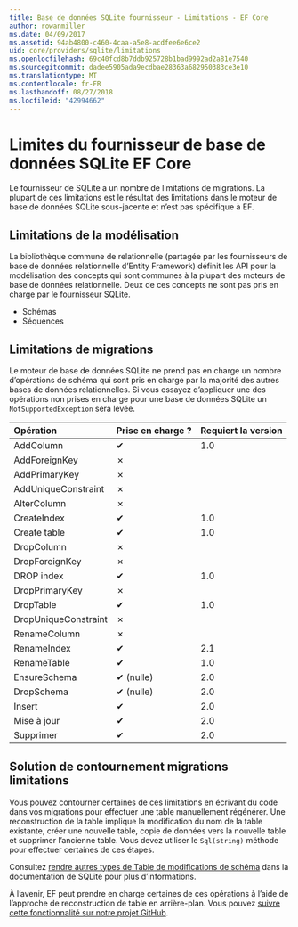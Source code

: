 ```yaml
---
title: Base de données SQLite fournisseur - Limitations - EF Core
author: rowanmiller
ms.date: 04/09/2017
ms.assetid: 94ab4800-c460-4caa-a5e8-acdfee6e6ce2
uid: core/providers/sqlite/limitations
ms.openlocfilehash: 69c40fcd8b7ddb925728b1bad9992ad2a81e7540
ms.sourcegitcommit: dadee5905ada9ecdbae28363a682950383ce3e10
ms.translationtype: MT
ms.contentlocale: fr-FR
ms.lasthandoff: 08/27/2018
ms.locfileid: "42994662"
---
```

# <a name="sqlite-ef-core-database-provider-limitations"></a>Limites du fournisseur de base de données SQLite EF Core

Le fournisseur de SQLite a un nombre de limitations de migrations. La plupart de ces limitations est le résultat des limitations dans le moteur de base de données SQLite sous-jacente et n’est pas spécifique à EF.

## <a name="modeling-limitations"></a>Limitations de la modélisation

La bibliothèque commune de relationnelle (partagée par les fournisseurs de base de données relationnelle d’Entity Framework) définit les API pour la modélisation des concepts qui sont communes à la plupart des moteurs de base de données relationnelle. Deux de ces concepts ne sont pas pris en charge par le fournisseur SQLite.

* Schémas
* Séquences

## <a name="migrations-limitations"></a>Limitations de migrations

Le moteur de base de données SQLite ne prend pas en charge un nombre d’opérations de schéma qui sont pris en charge par la majorité des autres bases de données relationnelles. Si vous essayez d’appliquer une des opérations non prises en charge pour une base de données SQLite un `NotSupportedException` sera levée.

| Opération            | Prise en charge ? | Requiert la version |
|:---------------------|:-----------|:-----------------|
| AddColumn            | ✔          | 1.0              |
| AddForeignKey        | ✗          |                  |
| AddPrimaryKey        | ✗          |                  |
| AddUniqueConstraint  | ✗          |                  |
| AlterColumn          | ✗          |                  |
| CreateIndex          | ✔          | 1.0              |
| Create table          | ✔          | 1.0              |
| DropColumn           | ✗          |                  |
| DropForeignKey       | ✗          |                  |
| DROP index            | ✔          | 1.0              |
| DropPrimaryKey       | ✗          |                  |
| DropTable            | ✔          | 1.0              |
| DropUniqueConstraint | ✗          |                  |
| RenameColumn         | ✗          |                  |
| RenameIndex          | ✔          | 2.1              |
| RenameTable          | ✔          | 1.0              |
| EnsureSchema         | ✔ (nulle)  | 2.0              |
| DropSchema           | ✔ (nulle)  | 2.0              |
| Insert               | ✔          | 2.0              |
| Mise à jour               | ✔          | 2.0              |
| Supprimer               | ✔          | 2.0              |

## <a name="migrations-limitations-workaround"></a>Solution de contournement migrations limitations

Vous pouvez contourner certaines de ces limitations en écrivant du code dans vos migrations pour effectuer une table manuellement régénérer. Une reconstruction de la table implique la modification du nom de la table existante, créer une nouvelle table, copie de données vers la nouvelle table et supprimer l’ancienne table. Vous devez utiliser le `Sql(string)` méthode pour effectuer certaines de ces étapes.

Consultez [rendre autres types de Table de modifications de schéma](http://sqlite.org/lang_altertable.html#otheralter) dans la documentation de SQLite pour plus d’informations.

À l’avenir, EF peut prendre en charge certaines de ces opérations à l’aide de l’approche de reconstruction de table en arrière-plan. Vous pouvez [suivre cette fonctionnalité sur notre projet GitHub](https://github.com/aspnet/EntityFrameworkCore/issues/329).
